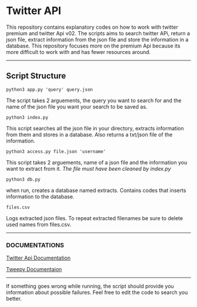 # **Twitter API** 

This repository contains explanatory codes on how to work with twitter premium and twitter Api v02. The scripts aims to search twitter APi, return a json file, extract information from the json file and store the information in a database. This  repository focuses more on the premium Api because its more difficult to work with and has fewer resources around.

---

## **Script Structure**
    python3 app.py 'query' query.json 
     
The script takes 2 arguements, the query you want to search for and the name of the json file you want your search to be saved as.
  
    python3 index.py
 This script searches all the json file in your directory, extracts information from them and stores in a database. Also returns a txt/json file of the information. 

    python3 access.py file.json 'username'
This script takes 2 arguements, name of a json file and the information you want to extract from it. *The file must have been cleaned by index.py*

    python3 db.py
when run, creates a database named extracts. Contains codes that inserts information to the database.

    files.csv
Logs extracted json files. To repeat extracted filenames be sure to delete used names from files.csv. 

---

### **DOCUMENTATIONS**
[Twitter Api Documentation](https://developer.twitter.com/en/docs/twitter-api/premium/search-api/api-reference/premium-search)

[Tweepy Documentaion](https://docs.tweepy.org/en/stable/api.html#premium-search-apis)

---
If something goes wrong while running, the script should provide you information about possible failures. Feel free to edit the code to search you better.